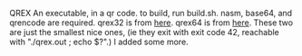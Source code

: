 QREX
An executable, in a qr code.
to build, run build.sh. nasm, base64, and qrencode are required.
qrex32 is from [here](https://www.muppetlabs.com/~breadbox/software/tiny/teensy.html).
qrex64 is from [here](https://tuket.github.io/notes/asm/elf64_hello_world/). These two are just the smallest nice ones, (ie they exit with exit code 42, reachable with "./qrex.out ; echo $?".) I added some more.